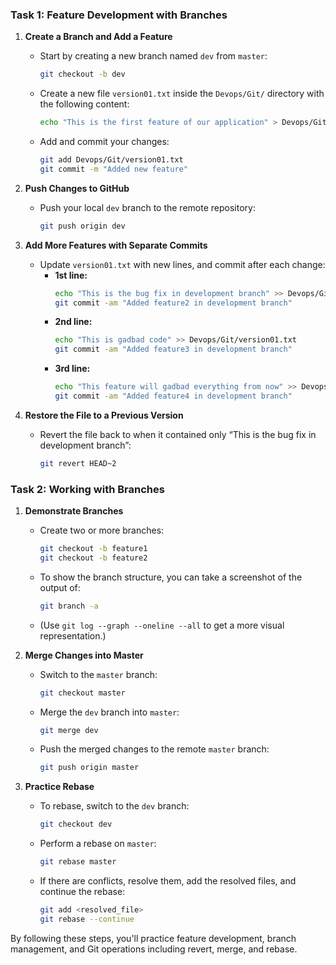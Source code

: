 
### **Task 1: Feature Development with Branches**

1. **Create a Branch and Add a Feature**
   - Start by creating a new branch named `dev` from `master`:
     ```bash
     git checkout -b dev
     ```
   - Create a new file `version01.txt` inside the `Devops/Git/` directory with the following content:
     ```bash
     echo "This is the first feature of our application" > Devops/Git/version01.txt
     ```
   - Add and commit your changes:
     ```bash
     git add Devops/Git/version01.txt
     git commit -m "Added new feature"
     ```

2. **Push Changes to GitHub**
   - Push your local `dev` branch to the remote repository:
     ```bash
     git push origin dev
     ```

3. **Add More Features with Separate Commits**
   - Update `version01.txt` with new lines, and commit after each change:
     - **1st line:**
       ```bash
       echo "This is the bug fix in development branch" >> Devops/Git/version01.txt
       git commit -am "Added feature2 in development branch"
       ```
     - **2nd line:**
       ```bash
       echo "This is gadbad code" >> Devops/Git/version01.txt
       git commit -am "Added feature3 in development branch"
       ```
     - **3rd line:**
       ```bash
       echo "This feature will gadbad everything from now" >> Devops/Git/version01.txt
       git commit -am "Added feature4 in development branch"
       ```

4. **Restore the File to a Previous Version**
   - Revert the file back to when it contained only “This is the bug fix in development branch”:
     ```bash
     git revert HEAD~2
     ```

### **Task 2: Working with Branches**

1. **Demonstrate Branches**
   - Create two or more branches:
     ```bash
     git checkout -b feature1
     git checkout -b feature2
     ```
   - To show the branch structure, you can take a screenshot of the output of:
     ```bash
     git branch -a
     ```
   - (Use `git log --graph --oneline --all` to get a more visual representation.)

2. **Merge Changes into Master**
   - Switch to the `master` branch:
     ```bash
     git checkout master
     ```
   - Merge the `dev` branch into `master`:
     ```bash
     git merge dev
     ```
   - Push the merged changes to the remote `master` branch:
     ```bash
     git push origin master
     ```

3. **Practice Rebase**
   - To rebase, switch to the `dev` branch:
     ```bash
     git checkout dev
     ```
   - Perform a rebase on `master`:
     ```bash
     git rebase master
     ```
   - If there are conflicts, resolve them, add the resolved files, and continue the rebase:
     ```bash
     git add <resolved_file>
     git rebase --continue
     ```

By following these steps, you'll practice feature development, branch management, and Git operations including revert, merge, and rebase.
